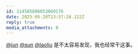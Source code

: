 ```yaml
---
id: 114585806053069176
date: 2025-05-28T13:57:24.122Z
reply: true
media_attachments: 0
---
```


[@jun](https://social.luzhaojun.com/@jun) [@sun](https://jiong.us/@sun) [@laoliu](https://l22.org/@laoliu) 是不太容易发现，我也经常干这事。

